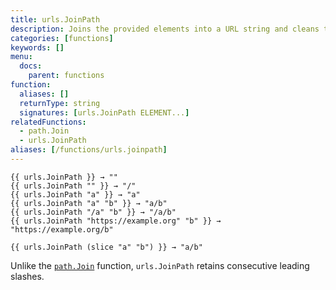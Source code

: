 ```yaml
---
title: urls.JoinPath
description: Joins the provided elements into a URL string and cleans the result of any ./ or ../ elements. If the argument list is empty, JoinPath returns an empty string.
categories: [functions]
keywords: []
menu:
  docs:
    parent: functions
function:
  aliases: []
  returnType: string
  signatures: [urls.JoinPath ELEMENT...]
relatedFunctions:
  - path.Join
  - urls.JoinPath
aliases: [/functions/urls.joinpath]
---
```


```go-html-template
{{ urls.JoinPath }} → ""
{{ urls.JoinPath "" }} → "/"
{{ urls.JoinPath "a" }} → "a"
{{ urls.JoinPath "a" "b" }} → "a/b"
{{ urls.JoinPath "/a" "b" }} → "/a/b"
{{ urls.JoinPath "https://example.org" "b" }} → "https://example.org/b"

{{ urls.JoinPath (slice "a" "b") }} → "a/b"
```

Unlike the [`path.Join`] function, `urls.JoinPath` retains consecutive leading slashes.

[`path.Join`]: /functions/path/join
